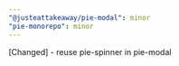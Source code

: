 ```yaml
---
"@justeattakeaway/pie-modal": minor
"pie-monorepo": minor
---
```


[Changed] - reuse pie-spinner in pie-modal
